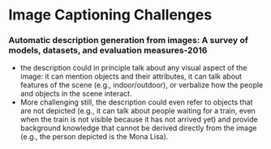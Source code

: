 # Image Captioning Challenges

### Automatic description generation from images: A survey of models, datasets, and evaluation measures-2016
- the description could in principle talk about any visual aspect of the image: it can mention objects and their attributes, it can talk about features of the scene (e.g., indoor/outdoor), or verbalize how the people and objects in the scene interact.
- More challenging still, the description could even refer to objects that are not depicted (e.g., it can talk about people waiting for a train, even when the train is not visible because it has not arrived yet) and provide background knowledge that cannot be derived directly from the image (e.g., the person depicted is the Mona Lisa).



